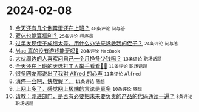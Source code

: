 # 2024-02-08

1. [今天还有几个倒霉蛋还在上班？](https://www.v2ex.com/t/1014987) `48条评论` `问与答`
1. [双休也能算福利？](https://www.v2ex.com/t/1014980) `25条评论` `程序员`
1. [过年发现侄子成绩太差，用什么办法来拯救我的侄子？](https://www.v2ex.com/t/1014985) `24条评论` `问与答`
1. [Mac 真的没有游戏能玩吗🥺](https://www.v2ex.com/t/1014981) `20条评论` `MacBook`
1. [大伙周边的人喜欢问自己一个月挣多少钱吗？](https://www.v2ex.com/t/1014991) `13条评论` `职场话题`
1. [今天还在上班的天选打工人举手看看🙋‍♂️](https://www.v2ex.com/t/1014998) `11条评论` `职场话题`
1. [很多网友都说出了我对 Alfred 的心声](https://www.v2ex.com/t/1014975) `11条评论` `Alfred`
1. [消停一会吧，快放假了。](https://www.v2ex.com/t/1014974) `11条评论` `随想`
1. [上网上多了，感觉网上极端的言论是真多](https://www.v2ex.com/t/1014992) `10条评论` `随想`
1. [请教：刚进部门，是否有必要把未来要负责的产品的代码通读一遍？](https://www.v2ex.com/t/1014988) `8条评论` `职场话题`
